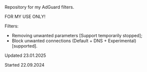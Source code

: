 Repository for my AdGuard filters.

FOR MY USE ONLY!

Filters:
- Removing unwanted parameters [Support temporarily stopped];
- Block unwanted connections (Default + DNS + Experimental) [supported].

Updated 23.01.2025

Started 22.09.2024

